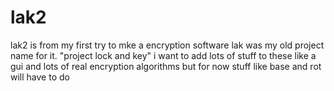 # lak2
lak2 is from my first try to mke a encryption software lak was my old project name for it. "project lock and key"
i want to add lots of stuff to these like a gui and lots of real encryption algorithms but for now stuff like base and rot will have to do

